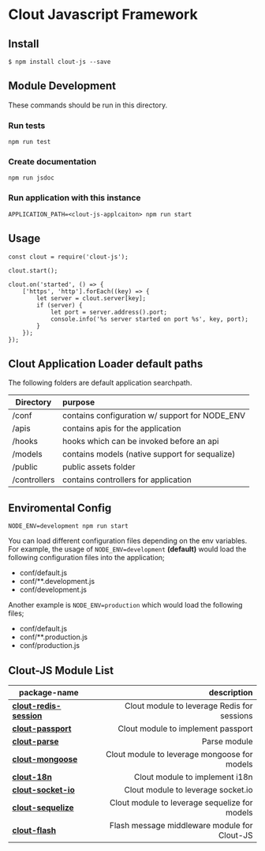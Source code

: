Clout Javascript Framework
===========

## Install
```
$ npm install clout-js --save
```

## Module Development
These commands should be run in this directory.

### Run tests
```npm run test```

### Create documentation
```npm run jsdoc```

### Run application with this instance
```APPLICATION_PATH=<clout-js-applcaiton> npm run start```

## Usage
```
const clout = require('clout-js');

clout.start();

clout.on('started', () => {
	['https', 'http'].forEach((key) => {
		let server = clout.server[key];
		if (server) {
			let port = server.address().port;
			console.info('%s server started on port %s', key, port);
		}
	});
});

```

## Clout Application Loader default paths
The following folders are default application searchpath.

| Directory     | purpose       									|
| ------------- | :------------------------------------------------ |
| /conf 		| contains configuration w/ support for NODE_ENV 	|
| /apis 		| contains apis for the application 				| [Create API Endpoint](clout-stack.github.io/clout-js/tutorial-create-api-endpoint.html)
| /hooks 		| hooks which can be invoked before an api 			|
| /models 		| contains models (native support for sequalize) 	|
| /public 		| public assets folder								|
| /controllers 	| contains controllers for application 				|

## Enviromental Config
```NODE_ENV=development npm run start```

You can load different configuration files depending on the env variables. For example, the usage of ```NODE_ENV=development``` **(default)** would load the following configuration files into the application;
- conf/default.js
- conf/**.development.js
- conf/development.js

Another example is ```NODE_ENV=production``` which would load the following files;
- conf/default.js
- conf/**.production.js
- conf/production.js

## Clout-JS Module List
| package-name | description |
| ------------- | -------:|
| **[clout-redis-session](https://github.com/clout-js-modules/clout-redis-session)** | Clout module to leverage Redis for sessions |
| **[clout-passport](https://github.com/clout-js-modules/clout-passport)** | Clout module to implement passport |
| **[clout-parse](https://github.com/clout-js-modules/clout-parse)** | Parse module |
| **[clout-mongoose](https://github.com/clout-js-modules/clout-mongoose)** | Clout module to leverage mongoose for models |
| **[clout-18n](https://github.com/clout-js-modules/clout-18n)** | Clout module to implement i18n |
| **[clout-socket-io](https://github.com/clout-js-modules/clout-socket-io)** | Clout module to leverage socket.io |
| **[clout-sequelize](https://github.com/clout-js-modules/clout-sequelize)** | Clout module to leverage sequelize for models |
| **[clout-flash](https://github.com/clout-js-modules/clout-flash)** | Flash message middleware module for Clout-JS |